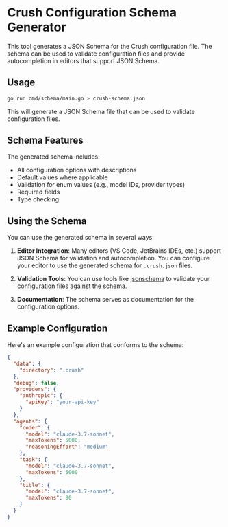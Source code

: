 # Crush Configuration Schema Generator

This tool generates a JSON Schema for the Crush configuration file. The schema can be used to validate configuration files and provide autocompletion in editors that support JSON Schema.

## Usage

```bash
go run cmd/schema/main.go > crush-schema.json
```

This will generate a JSON Schema file that can be used to validate configuration files.

## Schema Features

The generated schema includes:

- All configuration options with descriptions
- Default values where applicable
- Validation for enum values (e.g., model IDs, provider types)
- Required fields
- Type checking

## Using the Schema

You can use the generated schema in several ways:

1. **Editor Integration**: Many editors (VS Code, JetBrains IDEs, etc.) support JSON Schema for validation and autocompletion. You can configure your editor to use the generated schema for `.crush.json` files.

2. **Validation Tools**: You can use tools like [jsonschema](https://github.com/Julian/jsonschema) to validate your configuration files against the schema.

3. **Documentation**: The schema serves as documentation for the configuration options.

## Example Configuration

Here's an example configuration that conforms to the schema:

```json
{
  "data": {
    "directory": ".crush"
  },
  "debug": false,
  "providers": {
    "anthropic": {
      "apiKey": "your-api-key"
    }
  },
  "agents": {
    "coder": {
      "model": "claude-3.7-sonnet",
      "maxTokens": 5000,
      "reasoningEffort": "medium"
    },
    "task": {
      "model": "claude-3.7-sonnet",
      "maxTokens": 5000
    },
    "title": {
      "model": "claude-3.7-sonnet",
      "maxTokens": 80
    }
  }
}
```
